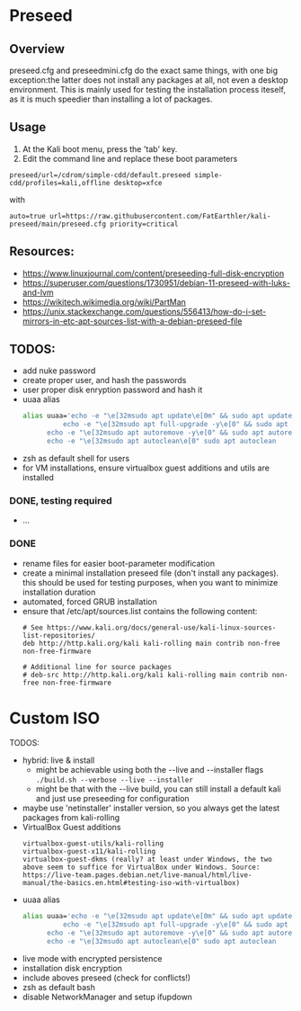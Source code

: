 # Preseed

## Overview
preseed.cfg and preseedmini.cfg do the exact same things, with one big exception:the latter does not install any packages at all, not even a desktop environment. This is mainly used for testing the installation process iteself, as it is much speedier than installing a lot of packages.

## Usage
1. At the Kali boot menu, press the 'tab' key.
2. Edit the command line and replace these boot parameters
```
preseed/url=/cdrom/simple-cdd/default.preseed simple-cdd/profiles=kali,offline desktop=xfce
```
with
```
auto=true url=https://raw.githubusercontent.com/FatEarthler/kali-preseed/main/preseed.cfg priority=critical
```

## Resources:
- <https://www.linuxjournal.com/content/preseeding-full-disk-encryption>
- <https://superuser.com/questions/1730951/debian-11-preseed-with-luks-and-lvm>
- <https://wikitech.wikimedia.org/wiki/PartMan>
- <https://unix.stackexchange.com/questions/556413/how-do-i-set-mirrors-in-etc-apt-sources-list-with-a-debian-preseed-file>


## TODOS:
- add nuke password
- create proper user, and hash the passwords
- user proper disk enryption password and hash it
- uuaa alias
  ```bash
  alias uuaa='echo -e "\e[32msudo apt update\e[0m" && sudo apt update && \
    		echo -e "\e[32msudo apt full-upgrade -y\e[0" && sudo apt full-upgrade -y && \
  		echo -e "\e[32msudo apt autoremove -y\e[0" && sudo apt autoremove -y && \
  		echo -e "\e[32msudo apt autoclean\e[0" sudo apt autoclean
  
  ``` 
- zsh as default shell for users
- for VM installations, ensure virtualbox guest additions and utils are installed

### DONE, testing required
- ...

### DONE
- rename files for easier boot-parameter modification
- create a minimal installation preseed file (don't install any packages). this should be used for testing purposes, when you want to minimize installation duration
- automated, forced GRUB installation
- ensure that /etc/apt/sources.list contains the following content:
	```
	# See https://www.kali.org/docs/general-use/kali-linux-sources-list-repositories/
	deb http://http.kali.org/kali kali-rolling main contrib non-free non-free-firmware
	
	# Additional line for source packages
	# deb-src http://http.kali.org/kali kali-rolling main contrib non-free non-free-firmware
	```

# Custom ISO
TODOS:
- hybrid: live & install
   * might be achievable using both the --live and --installer flags ``` ./build.sh --verbose --live --installer ```
   * might be that with the --live build, you can still install a default kali and just use preseeding for configuration
- maybe use 'netinstaller' installer version, so you always get the latest packages from kali-rolling
- VirtualBox Guest additions
  ```
  virtualbox-guest-utils/kali-rolling
  virtualbox-guest-x11/kali-rolling
  virtualbox-guest-dkms (really? at least under Windows, the two above seem to suffice for VirtualBox under Windows. Source: https://live-team.pages.debian.net/live-manual/html/live-manual/the-basics.en.html#testing-iso-with-virtualbox)
  ```
- uuaa alias
  ```bash
  alias uuaa='echo -e "\e[32msudo apt update\e[0m" && sudo apt update && \
    		echo -e "\e[32msudo apt full-upgrade -y\e[0" && sudo apt full-upgrade -y && \
  		echo -e "\e[32msudo apt autoremove -y\e[0" && sudo apt autoremove -y && \
  		echo -e "\e[32msudo apt autoclean\e[0" sudo apt autoclean
  
  ```  
- live mode with encrypted persistence
- installation disk encryption
- include aboves preseed (check for conflicts!)
- zsh as default bash
- disable NetworkManager and setup ifupdown
